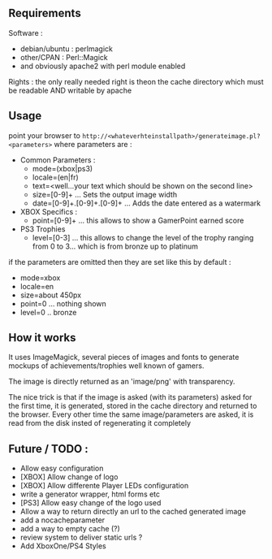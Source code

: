 Requirements
---------------
Software :
- debian/ubuntu : perlmagick
- other/CPAN : Perl::Magick
- and obviously apache2 with perl module enabled


Rights :
the only really needed right is theon the cache directory which must be readable AND writable by apache

Usage
---------
point your browser to 
`http://<whateverhteinstallpath>/generateimage.pl?<parameters>`
where parameters are :
- Common Parameters :
  - mode=(xbox|ps3)
  - locale=(en|fr)
  - text=<well...your text which should be shown on the second line>
  - size=[0-9]+ ... Sets the output image width
  - date=[0-9]+.[0-9]+.[0-9]+ ... Adds the date entered as a watermark
- XBOX Specifics :
  - point=[0-9]+ ... this allows to show a GamerPoint earned score
- PS3 Trophies
  - level=[0-3] ... this allows to change the level of the trophy ranging from 0 to 3... which is from bronze up to platinum

if the parameters are omitted then they are set like this by default :
- mode=xbox
- locale=en
- size=about 450px
- point=0 ... nothing shown
- level=0 .. bronze

How it works
--------------
It uses ImageMagick, several pieces of images and fonts to generate mockups of achievements/trophies well known of gamers.

The image is directly returned as an 'image/png' with transparency.

The nice trick is that if the image is asked (with its parameters) asked for the first time, it is generated, stored in the cache directory and returned to the browser.
Every other time the same image/parameters are asked, it is read from the disk insted of regenerating it completely


Future / TODO :
----------
- Allow easy configuration
- [XBOX] Allow change of logo
- [XBOX] Allow differente Player LEDs configuration
- write a generator wrapper, html forms etc
- [PS3] Allow easy change of the logo used
- Allow a way to return directly an url to the cached generated image
- add a nocacheparameter
- add a way to empty cache (?)
- review system to deliver static urls ?
- Add XboxOne/PS4 Styles
